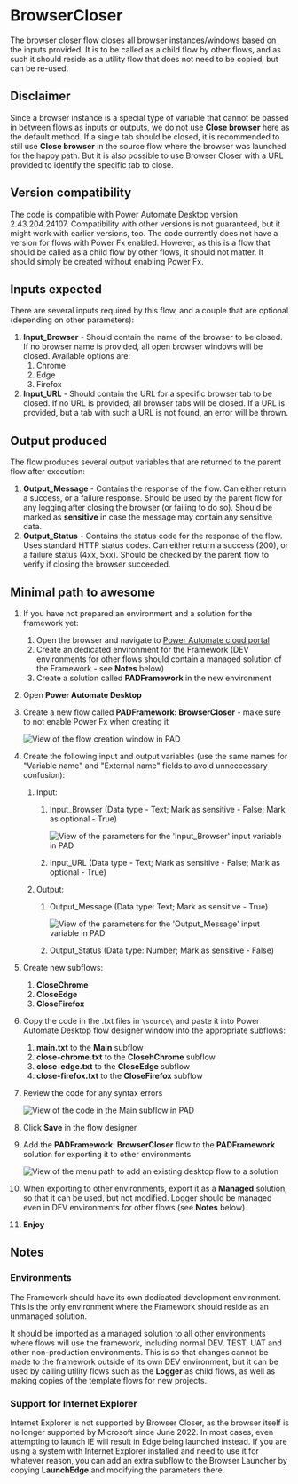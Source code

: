 # BrowserCloser

The browser closer flow closes all browser instances/windows based on the inputs provided.
It is to be called as a child flow by other flows, and as such it should reside as a utility flow that does not need to be copied, but can be re-used.

## Disclaimer

Since a browser instance is a special type of variable that cannot be passed in between flows as inputs or outputs, we do not use **Close browser** here as the default method. If a single tab should be closed, it is recommended to still use **Close browser** in the source flow where the browser was launched for the happy path. But it is also possible to use Browser Closer with a URL provided to identify the specific tab to close.

## Version compatibility

The code is compatible with Power Automate Desktop version 2.43.204.24107. Compatibility with other versions is not guaranteed, but it might work with earlier versions, too.
The code currently does not have a version for flows with Power Fx enabled. However, as this is a flow that should be called as a child flow by other flows, it should not matter. It should simply be created without enabling Power Fx.

## Inputs expected

There are several inputs required by this flow, and a couple that are optional (depending on other parameters):

1. **Input_Browser** - Should contain the name of the browser to be closed. If no browser name is provided, all open browser windows will be closed. Available options are:
    1. Chrome
    1. Edge
    1. Firefox
1. **Input_URL** - Should contain the URL for a specific browser tab to be closed. If no URL is provided, all browser tabs will be closed. If a URL is provided, but a tab with such a URL is not found, an error will be thrown.

## Output produced

The flow produces several output variables that are returned to the parent flow after execution:

1. **Output_Message** - Contains the response of the flow. Can either return a success, or a failure response. Should be used by the parent flow for any logging after closing the browser (or failing to do so). Should be marked as **sensitive** in case the message may contain any sensitive data.
1. **Output_Status** - Contains the status code for the response of the flow. Uses standard HTTP status codes. Can either return a success (200), or a failure status (4xx, 5xx). Should be checked by the parent flow to verify if closing the browser succeeded.

## Minimal path to awesome

1. If you have not prepared an environment and a solution for the framework yet:
    1. Open the browser and navigate to [Power Automate cloud portal](https://make.powerautomate.com/)
    1. Create an dedicated environment for the Framework (DEV environments for other flows should contain a managed solution of the Framework - see **Notes** below)
    1. Create a solution called **PADFramework** in the new environment
1. Open **Power Automate Desktop**
1. Create a new flow called **PADFramework: BrowserCloser** - make sure to not enable Power Fx when creating it

    ![View of the flow creation window in PAD](./assets/creating-the-flow.png)

1. Create the following input and output variables (use the same names for "Variable name" and "External name" fields to avoid unneccessary confusion):
    1. Input:
        1. Input_Browser (Data type - Text; Mark as sensitive - False; Mark as optional - True)

            ![View of the parameters for the 'Input_Browser' input variable in PAD](./assets/input-browser-variable-parameters.png)

        1. Input_URL (Data type - Text; Mark as sensitive - False; Mark as optional - True)
    1. Output:
        1. Output_Message (Data type: Text; Mark as sensitive - True)

            ![View of the parameters for the 'Output_Message' input variable in PAD](./assets/output-message-variable-parameters.png)

        1. Output_Status (Data type: Number; Mark as sensitive - False)
1. Create new subflows: 
    1. **CloseChrome** 
    1. **CloseEdge** 
    1. **CloseFirefox**
1. Copy the code in the .txt files in `\source\` and paste it into Power Automate Desktop flow designer window into the appropriate subflows:
    1. **main.txt** to the **Main** subflow
    1. **close-chrome.txt** to the **ClosehChrome** subflow
    1. **close-edge.txt** to the **CloseEdge** subflow
    1. **close-firefox.txt** to the **CloseFirefox** subflow
1. Review the code for any syntax errors

    ![View of the code in the Main subflow in PAD](./assets/main-subflow-example.png)

1. Click **Save** in the flow designer
1. Add the **PADFramework: BrowserCloser** flow to the **PADFramework** solution for exporting it to other environments

    ![View of the menu path to add an existing desktop flow to a solution](./assets/adding-existing-desktop-flow-to-solution.png)

1. When exporting to other environments, export it as a **Managed** solution, so that it can be used, but not modified. Logger should be managed even in DEV environments for other flows (see **Notes** below)
1. **Enjoy**

## Notes

### Environments

The Framework should have its own dedicated development environment. This is the only environment where the Framework should reside as an unmanaged solution. 

It should be imported as a managed solution to all other environments where flows will use the framework, including normal DEV, TEST, UAT and other non-production environments. This is so that changes cannot be made to the framework outside of its own DEV environment, but it can be used by calling utility flows such as the **Logger** as child flows, as well as making copies of the template flows for new projects.

### Support for Internet Explorer

Internet Explorer is not supported by Browser Closer, as the browser itself is no longer supported by Microsoft since June 2022. In most cases, even attempting to launch IE will result in Edge being launched instead. 
If you are using a system with Internet Explorer installed and need to use it for whatever reason, you can add an extra subflow to the Browser Launcher by copying **LaunchEdge** and modifying the parameters there.